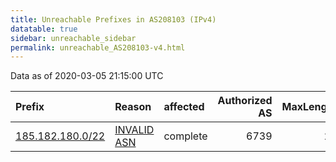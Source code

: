 ```yaml
---
title: Unreachable Prefixes in AS208103 (IPv4)
datatable: true
sidebar: unreachable_sidebar
permalink: unreachable_AS208103-v4.html
---
```


Data as of 2020-03-05 21:15:00 UTC


<div class="datatable-begin"></div>

| Prefix                                                     | Reason                                                                                                   | affected   |   Authorized AS |   MaxLength | Anchor                                         |   unreachable /24s |
|:-----------------------------------------------------------|:---------------------------------------------------------------------------------------------------------|:-----------|----------------:|------------:|:-----------------------------------------------|-------------------:|
| [185.182.180.0/22](https://stat.ripe.net/185.182.180.0/22) | [INVALID ASN](https://rpki-validator.ripe.net/announcement-preview?asn=AS208103&prefix=185.182.180.0/22) | complete   |            6739 |          24 | [RIPE](unreachable_RIPE_NCC_RPKI_Root-v4.html) |                  4 |

<div class="datatable-end"></div>